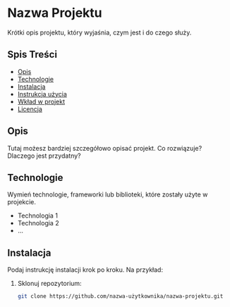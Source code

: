 # Nazwa Projektu

Krótki opis projektu, który wyjaśnia, czym jest i do czego służy.

## Spis Treści
- [Opis](#opis)
- [Technologie](#technologie)
- [Instalacja](#instalacja)
- [Instrukcja użycia](#instrukcja-użycia)
- [Wkład w projekt](#wkład-w-projekt)
- [Licencja](#licencja)

## Opis

Tutaj możesz bardziej szczegółowo opisać projekt. Co rozwiązuje? Dlaczego jest przydatny?

## Technologie

Wymień technologie, frameworki lub biblioteki, które zostały użyte w projekcie.

- Technologia 1
- Technologia 2
- ...

## Instalacja

Podaj instrukcję instalacji krok po kroku. Na przykład:

1. Sklonuj repozytorium:
   ```bash
   git clone https://github.com/nazwa-użytkownika/nazwa-projektu.git
